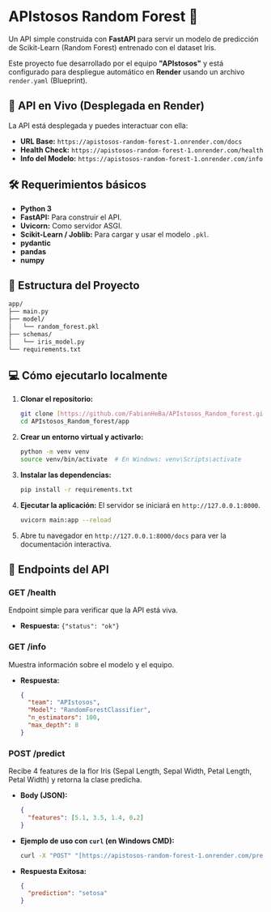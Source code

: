 # APIstosos Random Forest 🌳

Un API simple construida con **FastAPI** para servir un modelo de predicción de Scikit-Learn (Random Forest) entrenado con el dataset Iris.

Este proyecto fue desarrollado por el equipo **"APIstosos"** y está configurado para despliegue automático en **Render** usando un archivo `render.yaml` (Blueprint).

## 🚀 API en Vivo (Desplegada en Render)

La API está desplegada y puedes interactuar con ella:

* **URL Base:** `https://apistosos-random-forest-1.onrender.com/docs`
* **Health Check:** `https://apistosos-random-forest-1.onrender.com/health`
* **Info del Modelo:** `https://apistosos-random-forest-1.onrender.com/info`

## 🛠️ Requerimientos básicos

* **Python 3**
* **FastAPI:** Para construir el API.
* **Uvicorn:** Como servidor ASGI.
* **Scikit-Learn / Joblib:** Para cargar y usar el modelo `.pkl`.
* **pydantic**
* **pandas**
* **numpy**

## 📁 Estructura del Proyecto

```bash
app/
├── main.py
├── model/
│   └── random_forest.pkl
├── schemas/
│   └── iris_model.py
└── requirements.txt
```

## 💻 Cómo ejecutarlo localmente

1.  **Clonar el repositorio:**
    ```bash
    git clone [https://github.com/FabianHeBa/APIstosos_Random_forest.git](https://github.com/FabianHeBa/APIstosos_Random_forest.git)
    cd APIstosos_Random_forest/app
    ```

2.  **Crear un entorno virtual y activarlo:**
    ```bash
    python -m venv venv
    source venv/bin/activate  # En Windows: venv\Scripts\activate
    ```

3.  **Instalar las dependencias:**
    ```bash
    pip install -r requirements.txt
    ```

4.  **Ejecutar la aplicación:**
    El servidor se iniciará en `http://127.0.0.1:8000`.
    ```bash
    uvicorn main:app --reload
    ```
5.  Abre tu navegador en `http://127.0.0.1:8000/docs` para ver la documentación interactiva.

## 🔌 Endpoints del API

### GET /health
Endpoint simple para verificar que la API está viva.
* **Respuesta:** `{"status": "ok"}`

### GET /info
Muestra información sobre el modelo y el equipo.
* **Respuesta:**
    ```json
    {
      "team": "APIstosos",
      "Model": "RandomForestClassifier",
      "n_estimators": 100,
      "max_depth": 8
    }
    ```

### POST /predict
Recibe 4 features de la flor Iris (Sepal Length, Sepal Width, Petal Length, Petal Width) y retorna la clase predicha.

* **Body (JSON):**
    ```json
    {
      "features": [5.1, 3.5, 1.4, 0.2]
    }
    ```

* **Ejemplo de uso con `curl` (en Windows CMD):**
    ```bash
    curl -X "POST" "[https://apistosos-random-forest-1.onrender.com/predict](https://apistosos-random-forest-1.onrender.com/predict)" -H "Content-Type: application/json" -d "{\"features\": [5.1, 3.5, 1.4, 0.2]}"
    ```

* **Respuesta Exitosa:**
    ```json
    {
      "prediction": "setosa"
    }
    ```
